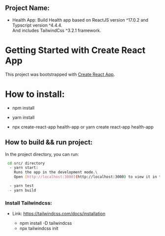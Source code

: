 ## Project Name:

- Health App: Build Health app based on ReactJS version ^17.0.2 and Typscript version ^4.4.4.\
  And includes TailwindCss ^3.2.1 framework.

# Getting Started with Create React App

This project was bootstrapped with [Create React App](https://github.com/facebook/create-react-app).

# How to install:

- npm install
- yarn install

- npx create-react-app health-app or yarn create react-app health-app

## How to build && run project:

In the project directory, you can run:

```bash
 cd src/ directory
  - yarn start:
    Runs the app in the development mode.\
    Open [http://localhost:3000](http://localhost:3000) to view it in the browser.

  - yarn test
  - yarn build
```

### Install Tailwindcss:

- Link: https://tailwindcss.com/docs/installation

  - npm install -D tailwindcss
  - npx tailwindcss init

